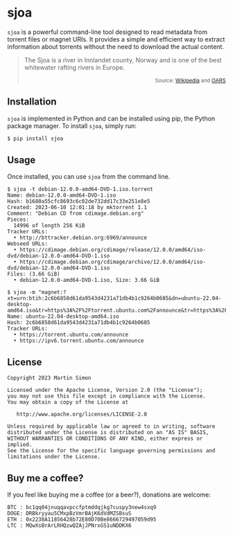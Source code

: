 # sjoa

`sjoa` is a powerful command-line tool designed to read metadata from torrent
files or magnet URIs. It provides a simple and efficient way to extract
information about torrents without the need to download the actual content.

> The Sjoa is a river in Innlandet county, Norway and is one of the best
> whitewater rafting rivers in Europe.
>
> <p style="font-size: 12px" align="right">
>     Source: <a href="https://en.wikipedia.org/wiki/Sjoa">Wikipedia</a>
> and <a href="https://www.oars.com/blog/best-whitewater-rafting-in-europe/">OARS</a>
> </p>

## Installation

`sjoa` is implemented in Python and can be installed using pip, the Python
package manager. To install `sjoa`, simply run:

```bash
$ pip install sjoa
```

## Usage

Once installed, you can use `sjoa` from the command line.

```
$ sjoa -t debian-12.0.0-amd64-DVD-1.iso.torrent
Name: debian-12.0.0-amd64-DVD-1.iso
Hash: b1680a55cfc8693c6c02de732dd17c33e251e8e5
Created: 2023-06-10 12:01:18 by mktorrent 1.1
Comment: "Debian CD from cdimage.debian.org"
Pieces:
  14996 of length 256 KiB
Tracker URLs:
  • http://bttracker.debian.org:6969/announce
Webseed URLs:
  • https://cdimage.debian.org/cdimage/release/12.0.0/amd64/iso-dvd/debian-12.0.0-amd64-DVD-1.iso
  • https://cdimage.debian.org/cdimage/archive/12.0.0/amd64/iso-dvd/debian-12.0.0-amd64-DVD-1.iso
Files: (3.66 GiB)
  • debian-12.0.0-amd64-DVD-1.iso, Size: 3.66 GiB
```

```
$ sjoa -m "magnet:?xt=urn:btih:2c6b6858d61da9543d4231a71db4b1c9264b0685&dn=ubuntu-22.04-desktop-amd64.iso&tr=https%3A%2F%2Ftorrent.ubuntu.com%2Fannounce&tr=https%3A%2F%2Fipv6.torrent.ubuntu.com%2Fannounce"
Name: ubuntu-22.04-desktop-amd64.iso
Hash: 2c6b6858d61da9543d4231a71db4b1c9264b0685
Tracker URLs:
  • https://torrent.ubuntu.com/announce
  • https://ipv6.torrent.ubuntu.com/announce
```

## License

```
Copyright 2023 Martin Simon

Licensed under the Apache License, Version 2.0 (the "License");
you may not use this file except in compliance with the License.
You may obtain a copy of the License at

   http://www.apache.org/licenses/LICENSE-2.0

Unless required by applicable law or agreed to in writing, software
distributed under the License is distributed on an "AS IS" BASIS,
WITHOUT WARRANTIES OR CONDITIONS OF ANY KIND, either express or implied.
See the License for the specific language governing permissions and
limitations under the License.
```

## Buy me a coffee?

If you feel like buying me a coffee (or a beer?), donations are welcome:

```
BTC : bc1qq04jnuqqavpccfptmddqjkg7cuspy3new4sxq9
DOGE: DRBkryyau5CMxpBzVmrBAjK6dVdMZSBsuS
ETH : 0x2238A11856428b72E80D70Be8666729497059d95
LTC : MQwXsBrArLRHQzwQZAjJPNrxGS1uNDDKX6
```
